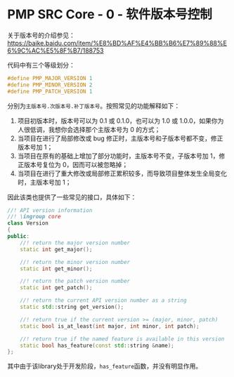 # PMP SRC Core - 0 - 软件版本号控制

关于版本号的介绍参见：https://baike.baidu.com/item/%E8%BD%AF%E4%BB%B6%E7%89%88%E6%9C%AC%E5%8F%B7/188753

代码中有三个等级划分：

```c++
#define PMP_MAJOR_VERSION 1
#define PMP_MINOR_VERSION 2
#define PMP_PATCH_VERSION 1
```

分别为`主版本号.次版本号.补丁版本号`。按照常见的功能解释如下：

1. 项目初版本时，版本号可以为 0.1 或 0.1.0，也可以为 1.0 或 1.0.0，如果你为人很低调，我想你会选择那个主版本号为 0 的方式；
2. 当项目在进行了局部修改或 bug 修正时，主版本号和子版本号都不变，修正版本号加 1；
3. 当项目在原有的基础上增加了部分功能时，主版本号不变，子版本号加 1，修正版本号复位为 0，因而可以被忽略掉；
4. 当项目在进行了重大修改或局部修正累积较多，而导致项目整体发生全局变化时，主版本号加 1；

因此该类也提供了一些常见的接口，具体如下：

```c++
//! API version information
//! \ingroup core
class Version
{
public:
    //! return the major version number
    static int get_major();

    //! return the minor version number
    static int get_minor();

    //! return the patch version number
    static int get_patch();

    //! return the current API version number as a string
    static std::string get_version();

    //! return true if the current version >= (major, minor, patch)
    static bool is_at_least(int major, int minor, int patch);

    //! return true if the named feature is available in this version
    static bool has_feature(const std::string &name);
};
```

其中由于该library处于开发阶段，`has_feature`函数，并没有明显作用。

